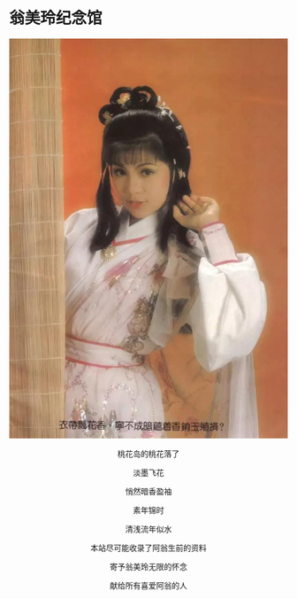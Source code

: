 翁美玲纪念馆
===========

<center>

![翁美玲](img/index_2.jpg)

桃花岛的桃花落了

淡墨飞花

悄然暗香盈袖

素年锦时

清浅流年似水

本站尽可能收录了阿翁生前的资料

寄予翁美玲无限的怀念

献给所有喜爱阿翁的人

</center>

<audio autoplay="autoplay" loop="loop" src="../asset/bg.mp3">
</autdio>